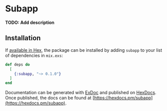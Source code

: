 # Subapp

**TODO: Add description**

## Installation

If [available in Hex](https://hex.pm/docs/publish), the package can be installed
by adding `subapp` to your list of dependencies in `mix.exs`:

```elixir
def deps do
  [
    {:subapp, "~> 0.1.0"}
  ]
end
```

Documentation can be generated with [ExDoc](https://github.com/elixir-lang/ex_doc)
and published on [HexDocs](https://hexdocs.pm). Once published, the docs can
be found at [https://hexdocs.pm/subapp](https://hexdocs.pm/subapp).


